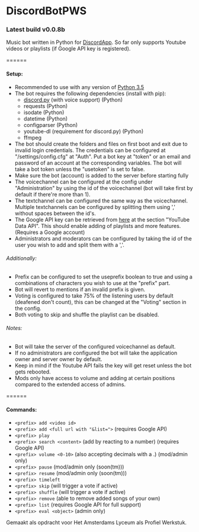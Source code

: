# DiscordBotPWS
### Latest build v0.0.8b

Music bot written in Python for [DiscordApp](https://discordapp.com/). So far only supports Youtube videos or playlists (if Google API key is registered).

======

#### Setup:
  * Recommended to use with any version of [Python 3.5](https://www.python.org/downloads/)
  * The bot requires the following dependencies (install with pip):
    * [discord.py](https://github.com/Rapptz/discord.py) (with voice support) (Python)
    * requests (Python)
    * isodate (Python)
    * datetime (Python)
    * configparser (Python)
    * youtube-dl (requirement for discord.py) (Python)
    * ffmpeg
  * The bot should create the folders and files on first boot and exit due to invalid login credentials. The credentials can be configured at "/settings/config.cfg" at "Auth". Put a bot key at "token" or an email and password of an account at the corresponding variables. The bot will take a bot token unless the "usetoken" is set to false.
  * Make sure the bot (account) is added to the server before starting fully
  * The voicechannel can be configured at the config under "Administration" by using the id of the voicechannel (bot will take first by    default if there're more than 1).
  * The textchannel can be configured the same way as the voicechannel. Multiple textchannels can be configured by splitting them using ',' without spaces between the id's.
  * The Google API key can be retrieved from [here](https://console.developers.google.com/apis/library) at the section "YouTube Data API". This should enable adding of playlists and more features. (Requires a Google account)
  * Administrators and moderators can be configured by taking the id of the user you wish to add and split them with a ','.

###### Additionally:
  * Prefix can be configured to set the useprefix boolean to true and using a combinations of characters you wish to use at the "prefix" part.
  * Bot will revert to mentions if an invalid prefix is given.
  * Voting is configured to take 75% of the listening users by default (deafened don't count), this can be changed at the "Voting" section in the config.
  * Both voting to skip and shuffle the playlist can be disabled.

###### Notes:
  * Bot will take the server of the configured voicechannel as default.
  * If no administrators are configured the bot will take the application owner and server owner by default.
  * Keep in mind if the Youtube API fails the key will get reset unless the bot gets rebooted.
  * Mods only have access to volume and adding at certain positions compared to the extended access of admins.
  
======

#### Commands:
  * `<prefix> add <video id>`
  * `<prefix> add <full url with "&list=">` (requires Google API)
  * `<prefix> play`
  * `<prefix> search <content>` (add by reacting to a number) (requires Google API)
  * `<prefix> volume <0-10>` (also accepting decimals with a .) (mod/admin only)
  * `<prefix> pause` (mod/admin only (soon(tm)))
  * `<prefix> resume` (mod/admin only (soon(tm)))
  * `<prefix> timeleft`
  * `<prefix> skip` (will trigger a vote if active)
  * `<prefix> shuffle` (will trigger a vote if active)
  * `<prefix> remove` (able to remove added songs of your own)
  * `<prefix> list` (requires Google API for full support)
  * `<prefix> eval <object>` (admin only)

Gemaakt als opdracht voor Het Amsterdams Lyceum als Profiel Werkstuk.
